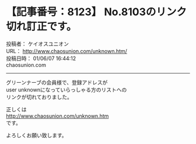 # 【記事番号：8123】 No.8103のリンク切れ訂正です。

投稿者： ケイオスユニオン  
URL： http://www.chaosunion.com/unknown.htm/  
投稿日時： 01/06/07 16:44:12  
chaosunion.com

---

グリーンナーブの会員様で、登録アドレスが  
user unknownになっていらっしゃる方のリストへの  
リンクが切れておりました。  
  
正しくは  
http://www.chaosunion.com/unknown.htm  
です。  
  
よろしくお願い致します。